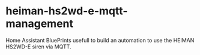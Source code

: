 # heiman-hs2wd-e-mqtt-management
Home Assistant BluePrints usefull to build an automation to use the HEIMAN HS2WD-E siren via MQTT.